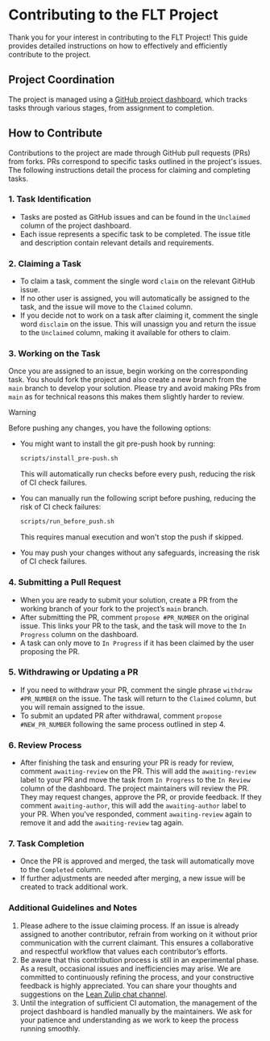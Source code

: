 # Contributing to the FLT Project

Thank you for your interest in contributing to the FLT Project!
This guide provides detailed instructions on how to effectively and efficiently contribute to the project.

## Project Coordination

The project is managed using a [GitHub project dashboard](https://github.com/orgs/ImperialCollegeLondon/projects/102), which tracks tasks through various stages, from assignment to completion.

## How to Contribute

Contributions to the project are made through GitHub pull requests (PRs) from forks. PRs correspond to specific tasks outlined in the project's issues. The following instructions detail the process for claiming and completing tasks.

### 1. Task Identification

- Tasks are posted as GitHub issues and can be found in the `Unclaimed` column of the project dashboard.
- Each issue represents a specific task to be completed. The issue title and description contain relevant details and requirements.

### 2. Claiming a Task

- To claim a task, comment the single word `claim` on the relevant GitHub issue.
- If no other user is assigned, you will automatically be assigned to the task, and the issue will move to the `Claimed` column.
- If you decide not to work on a task after claiming it, comment the single word `disclaim` on the issue. This will unassign you and return the issue to the `Unclaimed` column, making it available for others to claim.

### 3. Working on the Task

Once you are assigned to an issue, begin working on the corresponding task. You should fork the project and also create a new branch from the `main` branch to develop your solution. Please try and avoid making PRs from `main` as for technical reasons this makes them slightly harder to review.

> [!WARNING]
> Before pushing any changes, you have the following options:
>
> - You might want to install the git pre-push hook by running:
>
>   ```bash
>   scripts/install_pre-push.sh
>   ```
>   This will automatically run checks before every push, reducing the risk of CI check failures.
>
> - You can manually run the following script before pushing, reducing the risk of CI check failures:
>
>   ```bash
>   scripts/run_before_push.sh
>   ```
>   This requires manual execution and won't stop the push if skipped.
>
> - You may push your changes without any safeguards, increasing the risk of CI check failures.

### 4. Submitting a Pull Request

- When you are ready to submit your solution, create a PR from the working branch of your fork to the project’s `main` branch.
- After submitting the PR, comment `propose #PR_NUMBER` on the original issue. This links your PR to the task, and the task will move to the `In Progress` column on the dashboard.
- A task can only move to `In Progress` if it has been claimed by the user proposing the PR.

### 5. Withdrawing or Updating a PR

- If you need to withdraw your PR, comment the single phrase `withdraw #PR_NUMBER` on the issue. The task will return to the `Claimed` column, but you will remain assigned to the issue.
- To submit an updated PR after withdrawal, comment `propose #NEW_PR_NUMBER` following the same process outlined in step 4.

### 6. Review Process

- After finishing the task and ensuring your PR is ready for review, comment `awaiting-review` on the PR. This will add the `awaiting-review` label to your PR and move the task from `In Progress` to the `In Review` column of the dashboard.
 The project maintainers will review the PR. They may request changes, approve the PR, or provide feedback. If they comment `awaiting-author`, this will add the `awaiting-author` label to your PR.
 When you've responded, comment `awaiting-review` again to remove it and add the `awaiting-review` tag again.

### 7. Task Completion

- Once the PR is approved and merged, the task will automatically move to the `Completed` column.
- If further adjustments are needed after merging, a new issue will be created to track additional work.

### Additional Guidelines and Notes

1. Please adhere to the issue claiming process. If an issue is already assigned to another contributor, refrain from working on it without prior communication with the current claimant. This ensures a collaborative and respectful workflow that values each contributor’s efforts.
2. Be aware that this contribution process is still in an experimental phase. As a result, occasional issues and inefficiencies may arise. We are committed to continuously refining the process, and your constructive feedback is highly appreciated. You can share your thoughts and suggestions on the [Lean Zulip chat channel](https://leanprover.zulipchat.com/#narrow/stream/416277-FLT).
3. Until the integration of sufficient CI automation, the management of the project dashboard is handled manually by the maintainers. We ask for your patience and understanding as we work to keep the process running smoothly.
